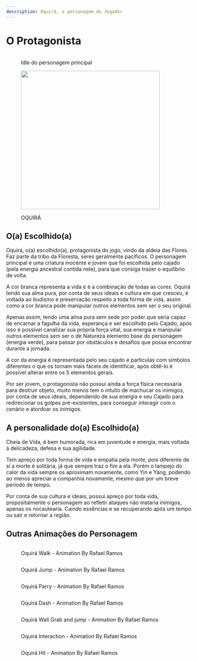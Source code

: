 ```yaml
---
description: Oquirá, o personagem do Jogador
---
```


# O Protagonista

<figure><img src="../.gitbook/assets/MenuSemLogo.gif" alt=""><figcaption><p>Idle do personagem principal</p></figcaption></figure>

<figure><img src="../.gitbook/assets/Oquirá.png" alt="" width="375"><figcaption><p>OQUIRÁ</p></figcaption></figure>

## O(a) Escolhido(a)

Oquirá, o(a) escolhido(a), protagonista do jogo, vindo da aldeia das Flores. Faz parte da tribo da Floresta, seres geralmente pacíficos. O personagem principal é uma criatura inocente e jovem que foi escolhida pelo cajado (pela energia ancestral contida nele), para que consiga trazer o equilíbrio de volta.

A cor branca  representa a vida e é a combinação de todas as cores. Oquirá tendo sua alma pura, por conta de seus ideais e cultura em que cresceu, é voltada ao budismo e preservação respeito a toda forma de vida, assim como a cor branca pode manipular outros elementos sem ser o seu original.

Apenas assim, tendo uma alma pura sem sede por poder que seria capaz de encarnar a fagulha da vida, esperança e ser escolhido pelo Cajado, após isso é possível canalizar sua própria força vital, sua energia e manipular outros elementos sem ser o de Natureza elemento base do personagem (energia verde), para passar por obstáculos e desafios que possa encontrar durante a jornada.

A cor da energia é representada pelo seu cajado e partículas com símbolos diferentes o que os tornam mais fáceis de identificar, após obtê-lo é possível alterar entre os 5 elementos gerais.

Por ser jovem, o protagonista não possui ainda a força física necessária para destruir objeto, muito menos tem o intuito de machucar os inimigos, por conta de seus ideais, dependendo de sua energia e seu Cajado para redirecionar os golpes pré-existentes, para conseguir interagir com o cenário e atordoar os inimigos.

## A personalidade do(a) Escolhido(a)

Cheia de Vida, é bem humorada, rica em juventude e energia, mais voltada à delicadeza, defesa e sua agilidade.

Tem apreço por toda forma de vida e empatia pela morte, pois diferente de si a morte é solitária, já que sempre traz o fim a ela. Porém o lampejo do calor da vida sempre os aproximam novamente, como Yin e Yang, podendo ao menos apreciar a companhia novamente, mesmo que por um breve período de tempo.

Por conta de sua cultura e ideais, possui apreço por toda vida, propositalmente o personagem ao refletir ataques não mataria inimigos, apenas os nocautearia. Caindo essências e se recuperando após um tempo ou sair e retornar a região.

## Outras Animações do Personagem

<div>

<figure><img src="../.gitbook/assets/OquiraRun.gif" alt=""><figcaption><p>Oquirá Walk - Animation By Rafael Ramos</p></figcaption></figure>

 

<figure><img src="../.gitbook/assets/OquiraJump.gif" alt=""><figcaption><p>Oquirá Jump - Animation By Rafael Ramos</p></figcaption></figure>

</div>

<div>

<figure><img src="../.gitbook/assets/OquiraParry.gif" alt=""><figcaption><p>Oquirá Parry - Animation By Rafael Ramos</p></figcaption></figure>

 

<figure><img src="../.gitbook/assets/OquiraDashExport.gif" alt=""><figcaption><p>Oquirá Dash - Animation By Rafael Ramos</p></figcaption></figure>

 

<figure><img src="../.gitbook/assets/OquiraWallGrab.gif" alt=""><figcaption><p>Oquirá Wall Grab and jump - Animation By Rafael Ramos</p></figcaption></figure>

</div>

<div>

<figure><img src="../.gitbook/assets/OquiraInteracao.gif" alt=""><figcaption><p>Oquirá Interaction - Animation By Rafael Ramos</p></figcaption></figure>

 

<figure><img src="../.gitbook/assets/OquiraDano.gif" alt=""><figcaption><p>Oquirá Hit - Animation By Rafael Ramos</p></figcaption></figure>

</div>

